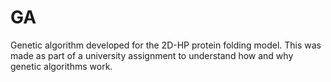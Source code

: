 GA
==

Genetic algorithm developed for the 2D-HP protein folding model. This was made as part of a university assignment to understand how and why genetic algorithms work. 
